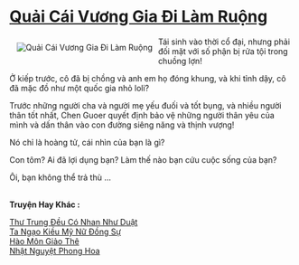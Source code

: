 <a href="https://truyentiki.com/quai-cai-vuong-gia-di-lam-ruong.33880/" title="Quải Cái Vương Gia Đi Làm Ruộng"><h1>Quải Cái Vương Gia Đi Làm Ruộng</h1></a><div style="display:table"><img align="right" style="float: left; padding: 10px;" src="https://truyentiki.com/a/img/str/src/33880.jpg" alt="Quải Cái Vương Gia Đi Làm Ruộng">Tái sinh vào thời cổ đại, nhưng phải đối mặt với số phận bị rửa tội trong chuồng lợn! <p></p> Ở kiếp trước, cô đã bị chồng và anh em họ đóng khung, và khi tỉnh dậy, cô đã mặc đồ như một quốc gia nhỏ loli? <p></p> Trước những người cha và người mẹ yếu đuối và tốt bụng, và nhiều người thân tốt nhất, Chen Guoer quyết định bảo vệ những người thân yêu của mình và dấn thân vào con đường siêng năng và thịnh vượng! <p></p> Nó chỉ là hoàng tử, cái nhìn của bạn là gì? <p></p> Con tôm? Ai đã lợi dụng bạn? Làm thế nào bạn cứu cuộc sống của bạn? <p></p> Ôi, bạn không thể trả thù ...</div><p><br><b>Truyện Hay Khác :</b></p><a href="https://truyentiki.com/thu-trung-deu-co-nhan-nhu-duat.33879/" alt="Thư Trung Đều Có Nhan Như Duật">Thư Trung Đều Có Nhan Như Duật</a><br/><a href="https://truyentiki.wordpress.com/2020/06/08/ta-ngao-kieu-my-nu-dong-su/" alt="Ta Ngạo Kiều Mỹ Nữ Đồng Sự">Ta Ngạo Kiều Mỹ Nữ Đồng Sự</a><br/><a href="https://www.pinterest.com/pin/594756694531470981" alt="Hào Môn Giảo Thê">Hào Môn Giảo Thê</a><br/><a href="https://github.com/nownovels/top500/tree/master/truyenhay/33500/" alt="Nhật Nguyệt Phong Hoa">Nhật Nguyệt Phong Hoa</a><br/>